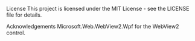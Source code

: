 License
This project is licensed under the MIT License - see the LICENSE file for details.

Acknowledgements
Microsoft.Web.WebView2.Wpf for the WebView2 control.
